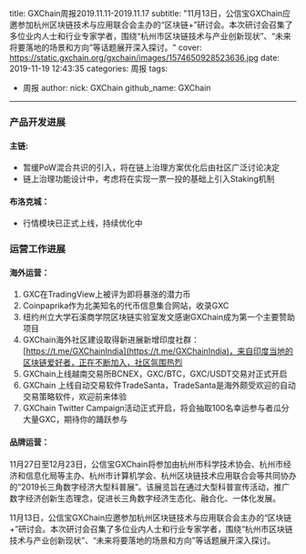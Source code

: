 title: GXChain周报2019.11.11-2019.11.17
subtitle: "11月13日，公信宝GXChain应邀参加杭州区块链技术与应用联合会主办的“区块链+”研讨会。本次研讨会召集了多位业内人士和行业专家学者，围绕“杭州市区块链技术与产业创新现状”、“未来将要落地的场景和方向”等话题展开深入探讨。"
cover: https://static.gxchain.org/gxchain/images/1574650928523636.jpg
date: 2019-11-19 12:43:35
categories: 周报
tags:
  - 周报
author:
    nick: GXChain
    github_name: GXChain
---

### 产品开发进展

#### 主链:
- 暂缓PoW混合共识的引入，将在链上治理方案优化后由社区广泛讨论决定
- 链上治理功能设计中，考虑将在实现一票一投的基础上引入Staking机制

#### 布洛克城：
- 行情模块已正式上线，持续优化中

### 运营工作进展

#### 海外运营：

1. GXC在TradingView上被评为即将暴涨的潜力币
2. Coinpaprika作为北美知名的代币信息集合网站，收录GXC
3. 纽约州立大学石溪商学院区块链实验室发文感谢GXChain成为第一个主要赞助项目
4. GXChain海外社区建设取得新进展新增印度社群：[https://t.me/GXChainIndia](https://t.me/GXChainIndia)，来自印度当地的区块链爱好者，正在不断加入，社区氛围热烈
5. GXChain上线越南交易所BCNEX，GXC/BTC，GXC/USDT交易对正式开启
6. GXChain 上线自动交易软件TradeSanta，TradeSanta是海外颇受欢迎的自动交易策略软件，欢迎前来体验
7. GXChain Twitter Campaign活动正式开启，将会抽取100名幸运参与者瓜分大量GXC，期待你的踊跃参与


#### 品牌运营：

11月27日至12月23日，公信宝GXChain将参加由杭州市科学技术协会、杭州市经济和信息化局等主办、杭州市计算机学会、杭州区块链技术应用联合会等共同协办的“2019长三角数字经济大型科普展”。该展览旨在通过大型科普宣传活动，推广数字经济创新生态理念，促进长三角数字经济生态化、融合化、一体化发展。

11月13日，公信宝GXChain应邀参加杭州区块链技术与应用联合会主办的“区块链+”研讨会。本次研讨会召集了多位业内人士和行业专家学者，围绕“杭州市区块链技术与产业创新现状”、“未来将要落地的场景和方向”等话题展开深入探讨。

